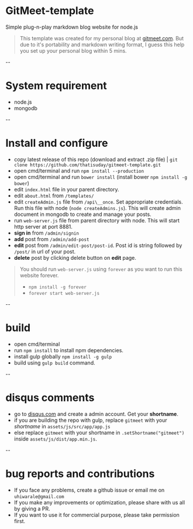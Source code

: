 # GitMeet-template
Simple plug-n-play markdown blog website for node.js

> This template was created for my personal blog at [gitmeet.com](http://gitmeet.com). But due to it's portability and markdown writing format, I guess this help you set up your personal blog within 5 mins.

--

# System requirement
- node.js
- mongodb

--

# Install and configure
- copy latest release of this repo (download and extract .zip file) | `git clone https://github.com/thatisuday/gitmeet-template.git`
- open cmd/terminal and run `npm install --production`
- open cmd/terminal and run `bower install` (install bower `npm install -g bower`) 
- edit `index.html` file in your parent directory.
- edit `about.html` from `/templates/`
- edit `createAdmin.js` file from `/api\__once`. Set appropriate credentials. Run this file with node (`node createAdmins.js`). This will create admin document in mongodb to create and manage your posts.
- run `web-server.js` file from parent directory with node. This will start http server at port 8881.
- **sign in** from `/admin/signin`
- **add** post from `/admin/add-post`
- **edit** post from `/admin/edit-post/post-id`. Post id is string followed by `/post/` in url of your post.
- **delete** post by clicking delete button on **edit** page.

> You should run `web-server.js` using `forever` as you want to run this website forever.
> - `npm install -g forever`
> - `forever start web-server.js`

--

# build
-  open cmd/terminal 
-  run `npm install` to install npm dependencies.
-  install gulp globally `npm install -g gulp`
-  build using `gulp build` command.

--

# disqus comments
- go to [disqus.com](disqus.com) and create a admin account. Get your **shortname**.
- if you are building the repo with gulp, replace `gitmeet` with your *shortname* in `assets/js/src/app/app.js`
- else replace `gitmeet` with your shortname in `.setShortname("gitmeet")` inside `assets/js/dist/app.min.js`.

-- 

# bug reports and contributions
- If you face any problems, create a github issue or email me on `uhiwarale@gmail.com`
- If you make any improvements or optimization, please share with us all by giving a PR.
- If you want to use it for commercial purpose, please take permission first.

